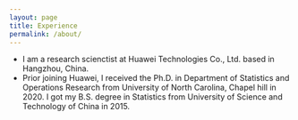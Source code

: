 ```yaml
---
layout: page
title: Experience
permalink: /about/
---
```


- I am a research scienctist at Huawei Technologies Co., Ltd. based in Hangzhou, China. 
- Prior joining Huawei, I received the Ph.D. in Department of Statistics and Operations Research from University of North Carolina, Chapel hill in 2020. I got my B.S. degree in Statistics from University of Science and Technology of China in 2015.


